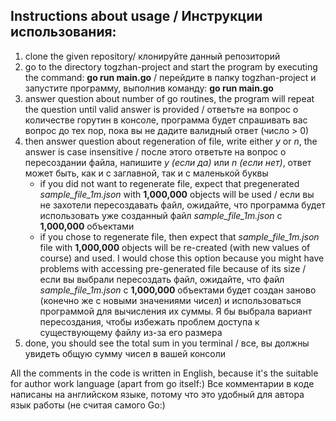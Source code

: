 ## Instructions about usage / Инструкции использования:

1. clone the given repository/ клонируйте данный репозиторий
2. go to the directory togzhan-project and start the program by executing the command: **go run main.go** / перейдите в папку togzhan-project и запустите программу, выполнив команду: **go run main.go**
3. answer question about number of go routines, the program will repeat the question until valid answer is provided / ответьте на вопрос о количестве горутин в консоле, программа будет спрашивать вас вопрос до тех пор, пока вы не дадите валидный ответ (число > 0)
4. then answer question about regeneration of file, write either _y_ or _n_, the answer is case insensitive / после этого ответьте на вопрос о пересоздании файла, напишите _y (если да)_ или _n (если нет)_, ответ может быть, как и с заглавной, так и с маленькой буквы
   * if you did not want to regenerate file, expect that pregenerated _sample_file_1m.json_ with **1,000,000** objects will be used / если вы не захотели пересоздавать файл, ожидайте, что программа будет использовать уже созданный файл _sample_file_1m.json_ с **1,000,000** объектами
   * if you chose to regenerate file, then expect that _sample_file_1m.json_ file with **1,000,000** objects will be re-created (with new values of course) and used. I would chose this option because you might have problems with accessing pre-generated file because of its size / если вы выбрали пересоздать файл, ожидайте, что файл _sample_file_1m.json_ с **1,000,000** объектами будет создан заново (конечно же с новыми значениями чисел) и использоваться программой для вычисления их суммы. Я бы выбрала вариант пересоздания, чтобы избежать проблем доступа к существующему файлу из-за его размера
5. done, you should see the total sum in you terminal / все, вы должны увидеть общую сумму чисел в вашей консоли

 All the comments in the code is written in English, because it's the suitable for author work language (apart from go itself:)
 Все комментарии в коде написаны на английском языке, потому что это удобный для автора язык работы (не считая самого Go:)
